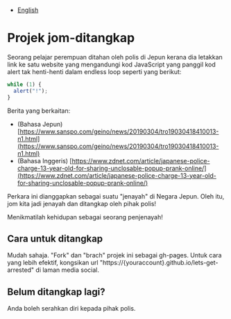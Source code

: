 - [English](README.md)

# Projek jom-ditangkap

Seorang pelajar perempuan ditahan oleh polis di Jepun kerana dia letakkan link ke satu website yang mengandungi
kod JavaScript yang panggil kod alert tak henti-henti dalam endless loop seperti yang berikut:

```js
while (1) {
  alert("!");
}
```

Berita yang berkaitan:

- (Bahasa Jepun) [https://www.sanspo.com/geino/news/20190304/tro19030418410013-n1.html](https://www.sanspo.com/geino/news/20190304/tro19030418410013-n1.html)
- (Bahasa Inggeris) [https://www.zdnet.com/article/japanese-police-charge-13-year-old-for-sharing-unclosable-popup-prank-online/](https://www.zdnet.com/article/japanese-police-charge-13-year-old-for-sharing-unclosable-popup-prank-online/)

Perkara ini dianggapkan sebagai suatu "jenayah" di Negara Jepun. Oleh itu, jom kita jadi jenayah dan ditangkap oleh pihak polis!

Menikmatilah kehidupan sebagai seorang penjenayah!

## Cara untuk ditangkap

Mudah sahaja. "Fork" dan "brach" projek ini sebagai gh-pages. Untuk cara yang lebih efektif, kongsikan url "https://{youraccount}.github.io/lets-get-arrested" di laman media social.

## Belum ditangkap lagi?

Anda boleh serahkan diri kepada pihak polis.
